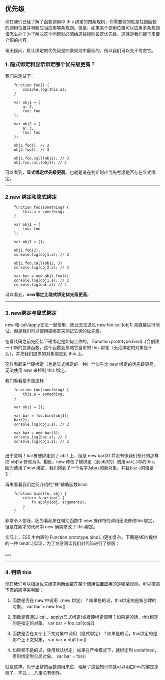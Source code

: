 ## 优先级

现在我们已经了解了函数调用中 this 绑定的四条规则，你需要做的就是找到函数的调用位置并判断应当应用哪条规则。但是，如果某个调用位置可以应用多条规则该怎么办？为了解决这个问题就必须给这些规则设定优先级，这就是我们接下来要介绍的内容。

毫无疑问，默认绑定的优先级是四条规则中最低的，所以我们可以先不考虑它。

### 1. 隐式绑定和显示绑定哪个优先级更高？

我们来测试下：

```
	function foo() {
		console.log(this.a);
	}
	
	var obj1 = {
		a: 2,
		foo: foo
	};
	
	var obj2 = {
		a: 3,
		foo: foo
	};
	
	obj1.foo(); // 2
	obj2.foo(); // 3
	
	obj1.foo.call(obj2); // 3
	obj.foo.call(obj1); // 2
```

可以看到，**显式绑定优先级更高**。也就是说在判断时应当先考虑是否存在显式绑定。

---------------------------------------

### 2.new 绑定和隐式绑定

```
	function foo(something) {
		this.a = something;
	}
	
	var obj1 = {
		foo: foo
	};
	
	var obj2 = {};
	
	obj1.foo(2);
	console.log(obj1.a); // 2
	
	obj1.foo.call(obj2, 3)
	console.log(obj2.a); // 3
	
	var bar = new obj1.foo(4);
	console.log(obj1.a); // 2
	console.log(bar.a); // 4
```

可以看到，**new绑定比隐式绑定优先级更高**。

-----------------------------

### 3. new绑定与显式绑定

new 和 call/apply无法一起使用，因此无法通过 new foo.call(obj1)
来直接进行测试。但是我们可以使用硬绑定来测试它俩的优先级。

在看代码之前先回忆下硬绑定是如何工作的。 Function.prototype.bind(..)会创建一个新的包装函数，这个函数会忽略它当前的 this 绑定（无论绑定的对象是什么），并把我们提供的对象绑定到 this 上。

这样看起来**硬绑定（也是显式绑定的一种）**似乎比 new 绑定的优先级更高，无法使用 new 来控制 this 绑定。

我们看看是不是这样：

```
	function foo(something) {
		this.a = something;
	}
	
	var obj1 = {};
	
	var bar = foo.bind(obj1);
	bar(2);
	console.log(obj1.a); // 2
	
	var baz = new bar(3);
	console.log(baz.a); // 3
	console.log(obj1.z); // 2
	
```

出乎意料！bar被硬绑定到了 obj1 上，但是 new bar(3) 并没有像我们预计的那样把 obj1.a 修改为3。相反，new 修改了硬绑定（到obj1的）调用bar(..)中的this。因为使用了new 绑定，我们得到了一个名字为baz的新对象，并且baz.a的值是3；

再来看看我们之前介绍的“裸”辅助函数bind:

```
	function bind(fn, obj) {
		return function() {
			fn.apply(obj, arguments);
		}
	}
```

非常令人惊讶，因为看起来在辅助函数中 new 操作符的调用无法修改this绑定，但是在刚才的代码中 new 确实修改了 this绑定。

实际上，ES5 中内置的 Function.prototype.bind(..)更加复杂。下面是MDN提供的一种 bind(..)实现，为了方便阅读我们对代码进行了排版：

。。。

-------

### 4. 判断 this

现在我们可以根据优先级来判断函数在某个调用位置应用的是哪条规则。可以按照下面的顺序来判断：

1. 函数是否在 new 中调用（new 绑定）？如果是的话，this绑定的是新创建的对象。
	var bar = new foo()
	
2. 函数是否通过 call、apply(显式绑定)或者硬绑定调用？如果是的话，this绑定的是指定的对象。
	var bar = foo.call(obj2)
	
3. 函数是否在某个上下文对象中调用（隐式绑定）？如果是的话，this绑定的是那个上下文对象。
	var bar = obj1.foo()
	
4. 如果都不是的话，使用默认绑定。如果在严格模式下，就绑定到 undefined，否则绑定到全局对象。
	var bar = foo()

就是这样。对于正常的函数调用来说，理解了这些知识你就可以明白this的绑定原理了。不过......凡事总有例外。




















